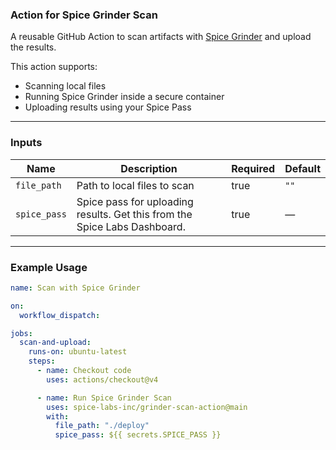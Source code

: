 ### Action for Spice Grinder Scan

A reusable GitHub Action to scan artifacts with [Spice Grinder](https://github.com/spice-labs-inc/grinder) and upload the results.

This action supports:
- Scanning local files
- Running Spice Grinder inside a secure container
- Uploading results using your Spice Pass

---

### Inputs

| Name              | Description                                                                 | Required | Default |
|-------------------|-----------------------------------------------------------------------------|----------|---------|
| `file_path`       | Path to local files to scan                                                 | true     | `""`    |
| `spice_pass`      | Spice pass for uploading results.  Get this from the Spice Labs Dashboard.  | true     | —       |

---

### Example Usage

```yaml
name: Scan with Spice Grinder

on:
  workflow_dispatch:

jobs:
  scan-and-upload:
    runs-on: ubuntu-latest
    steps:
      - name: Checkout code
        uses: actions/checkout@v4

      - name: Run Spice Grinder Scan
        uses: spice-labs-inc/grinder-scan-action@main
        with:
          file_path: "./deploy"
          spice_pass: ${{ secrets.SPICE_PASS }}
```
